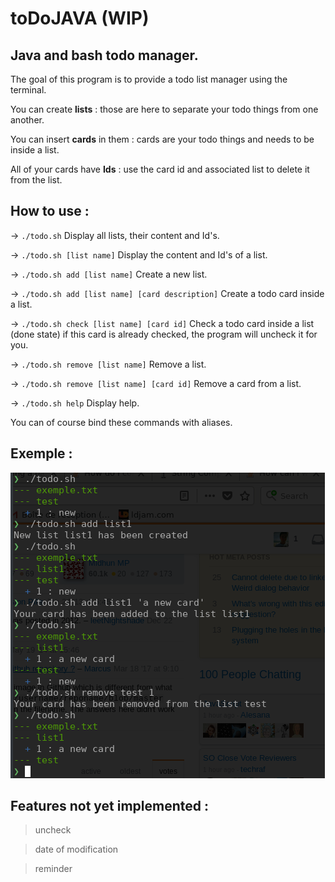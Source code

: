 # toDoJAVA (WIP)
## Java and bash todo manager.

The goal of this program is to provide a todo list manager using the terminal.

You can create **lists** : those are here to separate your todo things from one another.

You can insert **cards** in them : cards are your todo things and needs to be inside a list.

All of your cards have **Ids** : use the card id and associated list to delete it from the list.

## How to use :

-> ```./todo.sh```
   Display all lists, their content and Id's.

-> ```./todo.sh [list name]```
   Display the content and Id's of a list.

-> ```./todo.sh add [list name]```
   Create a new list.

-> ```./todo.sh add [list name] [card description]```
   Create a todo card inside a list.

-> ```./todo.sh check [list name] [card id]```
   Check a todo card inside a list (done state)
   if this card is already checked, the program will uncheck it for you.

-> ```./todo.sh remove [list name]```
   Remove a list.

-> ```./todo.sh remove [list name] [card id]```
   Remove a card from a list.

-> ```./todo.sh help```
   Display help.

You can of course bind these commands with aliases.

## Exemple :
![alt text](https://github.com/ltabis/toDoJAVA/blob/master/misc/images/exemple.png)

## Features not yet implemented :

> uncheck

> date of modification

> reminder